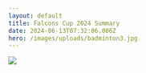 ```yaml
---
layout: default
title: Falcons Cup 2024 Summary
date: 2024-06-13T07:32:06.006Z
hero: /images/uploads/badminton3.jpg
---
```

![](/images/uploads/falcons-cup-2024.jpg)